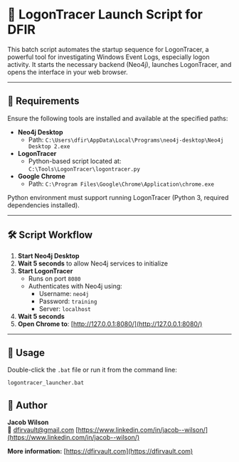 # 🚀 LogonTracer Launch Script for DFIR

This batch script automates the startup sequence for LogonTracer, a powerful tool for investigating Windows Event Logs, especially logon activity. It starts the necessary backend (Neo4j), launches LogonTracer, and opens the interface in your web browser.

---

## 🔧 Requirements

Ensure the following tools are installed and available at the specified paths:

- **Neo4j Desktop**
  - Path: `C:\Users\dfir\AppData\Local\Programs\neo4j-desktop\Neo4j Desktop 2.exe`
- **LogonTracer**
  - Python-based script located at: `C:\Tools\LogonTracer\logontracer.py`
- **Google Chrome**
  - Path: `C:\Program Files\Google\Chrome\Application\chrome.exe`

Python environment must support running LogonTracer (Python 3, required dependencies installed).

---

## 🛠 Script Workflow

1. **Start Neo4j Desktop**
2. **Wait 5 seconds** to allow Neo4j services to initialize
3. **Start LogonTracer**
   - Runs on port `8080`
   - Authenticates with Neo4j using:
     - Username: `neo4j`
     - Password: `training`
     - Server: `localhost`
4. **Wait 5 seconds**
5. **Open Chrome to**: [http://127.0.0.1:8080/](http://127.0.0.1:8080/)

---

## 📄 Usage

Double-click the `.bat` file or run it from the command line:

```cmd
logontracer_launcher.bat
```
## 👤 Author

**Jacob Wilson**  
📧 dfirvault@gmail.com
[https://www.linkedin.com/in/jacob--wilson/](https://www.linkedin.com/in/jacob--wilson/)

**More information:**
[https://dfirvault.com](https://dfirvault.com)
